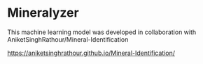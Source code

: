 ﻿# Mineralyzer
This machine learning model was developed in collaboration with AniketSinghRathour/Mineral-Identification

https://aniketsinghrathour.github.io/Mineral-Identification/
